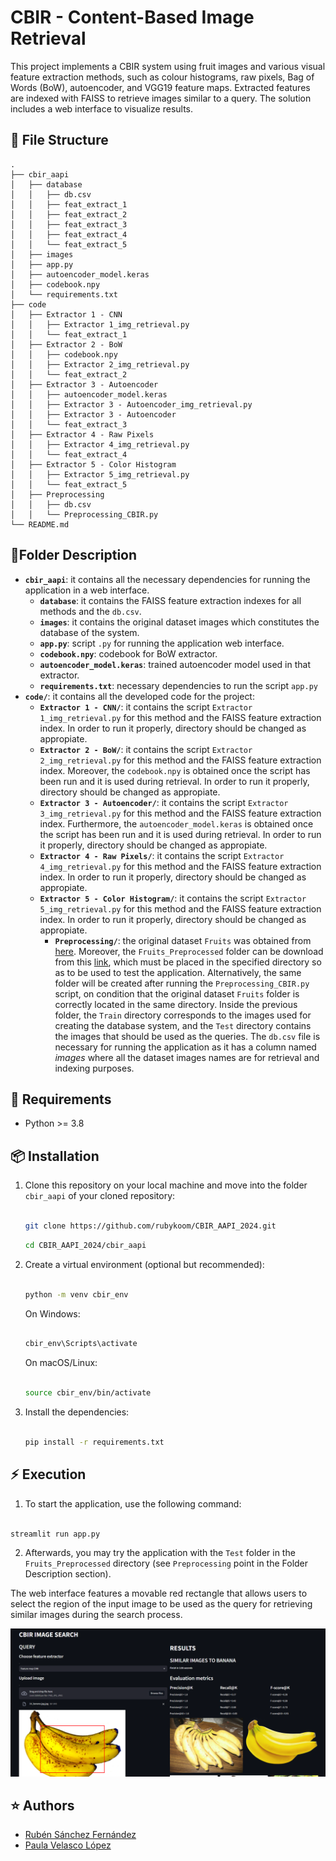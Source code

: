 # CBIR - Content-Based Image Retrieval

This project implements a CBIR system using fruit images and various visual feature extraction methods, such as colour histograms, raw pixels, Bag of Words (BoW), autoencoder, and VGG19 feature maps. Extracted features are indexed with FAISS to retrieve images similar to a query. The solution includes a web interface to visualize results.

##  :file_folder: File Structure
```
.
├── cbir_aapi
│   ├── database
│   │   ├── db.csv
│   │   ├── feat_extract_1
│   │   ├── feat_extract_2
│   │   ├── feat_extract_3
│   │   ├── feat_extract_4
│   │   └── feat_extract_5
│   ├── images
│   ├── app.py
│   ├── autoencoder_model.keras
│   ├── codebook.npy
│   └── requirements.txt
├── code
│   ├── Extractor 1 - CNN
│   │   ├── Extractor 1_img_retrieval.py
│   │   └── feat_extract_1
│   ├── Extractor 2 - BoW
│   │   ├── codebook.npy
│   │   ├── Extractor 2_img_retrieval.py
│   │   └── feat_extract_2
│   ├── Extractor 3 - Autoencoder
│   │   ├── autoencoder_model.keras
│   │   ├── Extractor 3 - Autoencoder_img_retrieval.py
│   │   ├── Extractor 3 - Autoencoder
│   │   └── feat_extract_3
│   ├── Extractor 4 - Raw Pixels
│   │   ├── Extractor 4_img_retrieval.py
│   │   └── feat_extract_4
│   ├── Extractor 5 - Color Histogram
│   │   ├── Extractor 5_img_retrieval.py
│   │   └── feat_extract_5
│   ├── Preprocessing
│   │   ├── db.csv
│   │   └── Preprocessing_CBIR.py
└── README.md
```

## :page_facing_up:Folder Description
 - **`cbir_aapi`**: it contains all the necessary dependencies for running the application in a web interface.
	- **`database`**:  it contains the FAISS feature extraction indexes for all methods and the `db.csv`.
	- **`images`**:  it contains the original dataset images which constitutes the database of the system.
	- **`app.py`**:  script `.py` for running the application web interface.
	- **`codebook.npy`**:  codebook for BoW extractor.
	- **`autoencoder_model.keras`**:  trained autoencoder model used in that extractor.
	- **`requirements.txt`**: necessary dependencies to run the script `app.py`
 - **`code/`**: it contains all the developed code for the project:
	- **`Extractor 1 - CNN/`**:  it contains the script `Extractor 1_img_retrieval.py` for this method and the FAISS feature extraction index. In order to run it properly, directory should be changed as appropiate.	
	- **`Extractor 2 - BoW/`**:  it contains the script `Extractor 2_img_retrieval.py` for this method and the FAISS feature extraction index. Moreover, the `codebook.npy` is obtained once the script has been run and it is used during retrieval. In order to run it properly, directory should be changed as appropiate.		
	- **`Extractor 3 - Autoencoder/`**:  it contains the script `Extractor 3_img_retrieval.py` for this method and the FAISS feature extraction index.	Furthermore, the `autoencoder_model.keras` is obtained once the script has been run and it is used during retrieval. In order to run it properly, directory should be changed as appropiate.		
	- **`Extractor 4 - Raw Pixels/`**:  it contains the script `Extractor 4_img_retrieval.py` for this method and the FAISS feature extraction index. In order to run it properly, directory should be changed as appropiate.	
	- **`Extractor 5 - Color Histogram/`**:  it contains the script `Extractor 5_img_retrieval.py` for this method and the FAISS feature extraction index. In order to run it properly, directory should be changed as appropiate.	
		- **`Preprocessing/`**:  the original dataset `Fruits`  was obtained from [here](https://www.kaggle.com/datasets/kritikseth/fruit-and-vegetable-image-recognition/data). Moreover, the `Fruits_Preprocessed` folder can be download from this [link](https://drive.google.com/drive/folders/1KoMbRbtERIvbsUnwMG94ZrP0qmJUEJeI?usp=sharing), which must be placed in the specified directory so as to be used to test the application. Alternatively, the same folder will be created after running the `Preprocessing_CBIR.py` script, on condition that the original dataset `Fruits` folder is correctly located in the same directory. Inside the previous folder, the `Train` directory corresponds to the images used for creating the database system, and the `Test` directory contains the images that should be used as the queries. The `db.csv` file is necessary for running the application as it has a column named *images* where all the dataset images names are for retrieval and indexing purposes.


## :notebook: Requirements



- Python >= 3.8



##  :package: Installation



1. Clone this repository on your local machine and move into the folder `cbir_aapi` of your cloned repository:



    ```bash

    git clone https://github.com/rubykoom/CBIR_AAPI_2024.git
    
     ```
    
     ```bash
    cd CBIR_AAPI_2024/cbir_aapi

    ```



2. Create a virtual environment (optional but recommended):



    ```bash

    python -m venv cbir_env

    ```



    On Windows:

    ```bash

    cbir_env\Scripts\activate 

    ```



    On macOS/Linux:

    ```bash

    source cbir_env/bin/activate

    ```



3. Install the dependencies:



    ```bash

    pip install -r requirements.txt

    ```



## :zap: Execution

1. To start the application, use the following command:

```bash

streamlit run app.py

```
2. Afterwards, you may try the application with the `Test` folder in the `Fruits_Preprocessed` directory (see `Preprocessing` point in the Folder Description section).

The web interface features a movable red rectangle that allows users to select the region of the input image to be used as the query for retrieving similar images during the search process.


![Web interface for CBIR](web.png)


## :star: Authors
- [Rubén Sánchez Fernández](https://github.com/rubykoom)
- [Paula Velasco López](https://github.com/PauVL)



